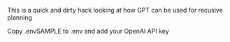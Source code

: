 This is a quick and dirty hack looking at how GPT can be used for recusive planning

Copy .envSAMPLE to .env and add your OpenAI API key
